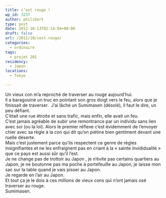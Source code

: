 ```yaml
---
title: c’est rouge !
wp_id: 3237
author: philibert
type: post
date: 2012-10-13T02:14:04+00:00
draft: false
url: /2012/10/cest-rouge/
categories:
  - ordinaire
tags:
  - projet 201
residency:
  - Japon
locations:
  - Tokyo

---
```

<div>
  Un vieux con m&rsquo;a reproché de traverser au rouge aujourd&rsquo;hui.
</div>



<div>
  Il a baragouiné un truc en pointant son gros doigt vers le feu, alors que je finissait de traverser.  J&rsquo;ai lâché un Sumimasen (désolé), il faut le dire, un peu défiant.
</div>



<div>
  C&rsquo;était une rue étroite et sans trafic, mais enfin, elle avait un feu.
</div>



<div>
  C&rsquo;est jamais agréable de subir une remontrance par un individu sans lien avec soi (ou la loi). Alors le premier réflexe c&rsquo;est évidemment de l&rsquo;envoyer chier avec sa règle à la con qui dit qu&rsquo;on piétine bien gentiment devant une ruelle déserte.
</div>



<div>
  Mais c&rsquo;est justement parce qu&rsquo;ils respectent ce genre de règles insignifiantes et ne les enfraignent pas en criant à la « sainte invididualité » que ce pays est aussi sûr qu&rsquo;il l&rsquo;est.
</div>



<div>
  Je ne change pas de trottoir au Japon , je n&rsquo;évite pas certains quartiers au Japon, je ne boutonne pas ma poche à portefeuille au Japon, je laisse mon sac sur la table quand je vais pisser au Japon.<br />Je regarde en l&rsquo;air au Japon.
</div>



<div>
  Et tout ça je le dois à ces millions de vieux cons qui n&rsquo;ont jamais osé traverser au rouge.
</div>



<div>
  Sumimasen.
</div>